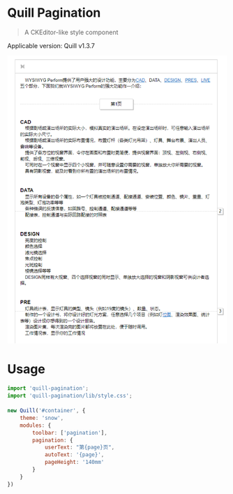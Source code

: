 # Quill Pagination
> A CKEditor-like style component

Applicable version: Quill v1.3.7

![Example](./example.png)

# Usage
```js
import 'quill-pagination';
import 'quill-pagination/lib/style.css';

new Quill('#container', {
    theme: 'snow',
    modules: {
        toolbar: ['pagination'],
        pagination: {
            userText: "第{page}页",
            autoText: '{page}',
            pageHeight: '140mm'
        }
    }
})

```